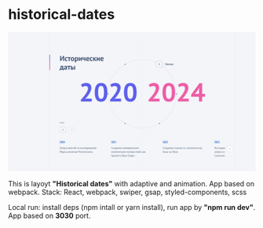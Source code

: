 # historical-dates

![Interface](interface.JPG)

This is layoyt __"Historical dates"__ with adaptive and animation. App based on webpack.
Stack: React, webpack, swiper, gsap, styled-components, scss 

Local run: install deps (npm intall or yarn install), run app by **"npm run dev"**. App based on **3030** port.
